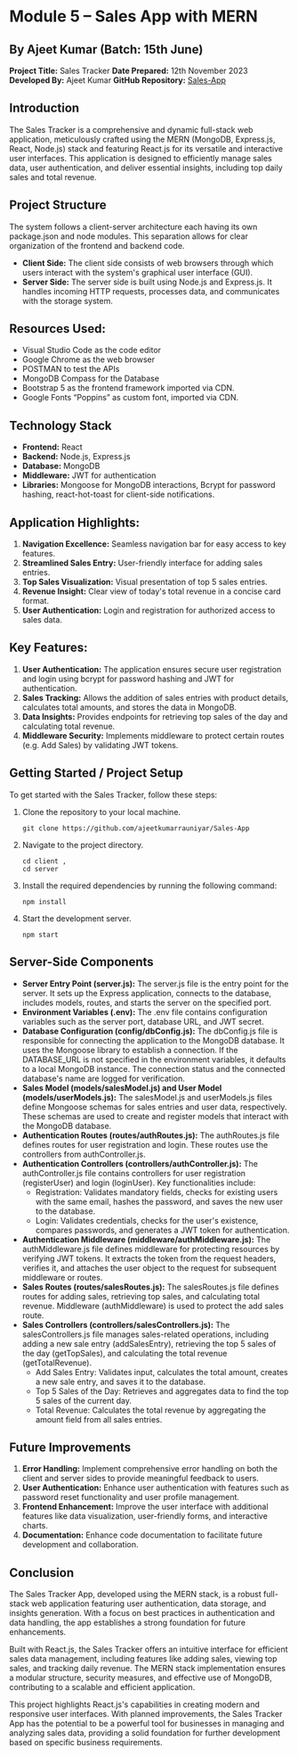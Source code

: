 # Module 5 – Sales App with MERN
## By Ajeet Kumar (Batch: 15th June)

**Project Title:** Sales Tracker
**Date Prepared:** 12th November 2023 
**Developed By:** Ajeet Kumar
**GitHub Repository:** [Sales-App](https://github.com/ajeetkumarrauniyar/Sales-App)

## Introduction
The Sales Tracker is a comprehensive and dynamic full-stack web application, meticulously crafted using the MERN (MongoDB, Express.js, React, Node.js) stack and featuring React.js for its versatile and interactive user interfaces. This application is designed to efficiently manage sales data, user authentication, and deliver essential insights, including top daily sales and total revenue. 

## Project Structure
The system follows a client-server architecture each having its own package.json and node modules. This separation allows for clear organization of the frontend and backend code.
- **Client Side:** The client side consists of web browsers through which users interact with the system's graphical user interface (GUI).
- **Server Side:** The server side is built using Node.js and Express.js. It handles incoming HTTP requests, processes data, and communicates with the storage system. 

## Resources Used:
- Visual Studio Code as the code editor
- Google Chrome as the web browser
- POSTMAN to test the APIs
- MongoDB Compass for the Database 
- Bootstrap 5 as the frontend framework imported via CDN.
- Google Fonts “Poppins” as custom font, imported via CDN. 

## Technology Stack
- **Frontend:** React
- **Backend:** Node.js, Express.js
- **Database:** MongoDB
- **Middleware:** JWT for authentication
- **Libraries:** Mongoose for MongoDB interactions, Bcrypt for password hashing, react-hot-toast for client-side notifications.

## Application Highlights:
1. **Navigation Excellence:** Seamless navigation bar for easy access to key features.
2. **Streamlined Sales Entry:** User-friendly interface for adding sales entries.
3. **Top Sales Visualization:** Visual presentation of top 5 sales entries.
4. **Revenue Insight:** Clear view of today's total revenue in a concise card format. 
5. **User Authentication:** Login and registration for authorized access to sales data.

## Key Features: 
1. **User Authentication:** The application ensures secure user registration and login using bcrypt for password hashing and JWT for authentication.
2. **Sales Tracking:** Allows the addition of sales entries with product details, calculates total amounts, and stores the data in MongoDB.
3. **Data Insights:** Provides endpoints for retrieving top sales of the day and calculating total revenue.
4. **Middleware Security:** Implements middleware to protect certain routes (e.g. Add Sales) by validating JWT tokens.

## Getting Started / Project Setup 
To get started with the Sales Tracker, follow these steps:
1. Clone the repository to your local machine. 
    ```
    git clone https://github.com/ajeetkumarrauniyar/Sales-App
    ```
2. Navigate to the project directory. 
    ```
    cd client , 
    cd server
    ```
3. Install the required dependencies by running the following command:
    ```
    npm install
    ```
4. Start the development server.
    ```
    npm start
    ```

## Server-Side Components
- **Server Entry Point (server.js):** The server.js file is the entry point for the server. It sets up the Express application, connects to the database, includes models, routes, and starts the server on the specified port.
- **Environment Variables (.env):** The .env file contains configuration variables such as the server port, database URL, and JWT secret.
- **Database Configuration (config/dbConfig.js):** The dbConfig.js file is responsible for connecting the application to the MongoDB database. It uses the Mongoose library to establish a connection. If the DATABASE_URL is not specified in the environment variables, it defaults to a local MongoDB instance. The connection status and the connected database's name are logged for verification.
- **Sales Model (models/salesModel.js) and User Model (models/userModels.js):** The salesModel.js and userModels.js files define Mongoose schemas for sales entries and user data, respectively. These schemas are used to create and register models that interact with the MongoDB database.
- **Authentication Routes (routes/authRoutes.js):** The authRoutes.js file defines routes for user registration and login. These routes use the controllers from authController.js.
- **Authentication Controllers (controllers/authController.js):** The authController.js file contains controllers for user registration (registerUser) and login (loginUser). Key functionalities include:
    - Registration: Validates mandatory fields, checks for existing users with the same email, hashes the password, and saves the new user to the database.
    - Login: Validates credentials, checks for the user's existence, compares passwords, and generates a JWT token for authentication.
- **Authentication Middleware (middleware/authMiddleware.js):** The authMiddleware.js file defines middleware for protecting resources by verifying JWT tokens. It extracts the token from the request headers, verifies it, and attaches the user object to the request for subsequent middleware or routes.
- **Sales Routes (routes/salesRoutes.js):** The salesRoutes.js file defines routes for adding sales, retrieving top sales, and calculating total revenue. Middleware (authMiddleware) is used to protect the add sales route.
- **Sales Controllers (controllers/salesControllers.js):** The salesControllers.js file manages sales-related operations, including adding a new sale entry (addSalesEntry), retrieving the top 5 sales of the day (getTopSales), and calculating the total revenue (getTotalRevenue).
    - Add Sales Entry: Validates input, calculates the total amount, creates a new sale entry, and saves it to the database.
    - Top 5 Sales of the Day: Retrieves and aggregates data to find the top 5 sales of the current day.
    - Total Revenue: Calculates the total revenue by aggregating the amount field from all sales entries.

## Future Improvements
1. **Error Handling:** Implement comprehensive error handling on both the client and server sides to provide meaningful feedback to users.
2. **User Authentication:** Enhance user authentication with features such as password reset functionality and user profile management.
3. **Frontend Enhancement:** Improve the user interface with additional features like data visualization, user-friendly forms, and interactive charts.
4. **Documentation:** Enhance code documentation to facilitate future development and collaboration.

## Conclusion
The Sales Tracker App, developed using the MERN stack, is a robust full-stack web application featuring user authentication, data storage, and insights generation. With a focus on best practices in authentication and data handling, the app establishes a strong foundation for future enhancements.

Built with React.js, the Sales Tracker offers an intuitive interface for efficient sales data management, including features like adding sales, viewing top sales, and tracking daily revenue. The MERN stack implementation ensures a modular structure, security measures, and effective use of MongoDB, contributing to a scalable and efficient application.

This project highlights React.js's capabilities in creating modern and responsive user interfaces. With planned improvements, the Sales Tracker App has the potential to be a powerful tool for businesses in managing and analyzing sales data, providing a solid foundation for further development based on specific business requirements.
